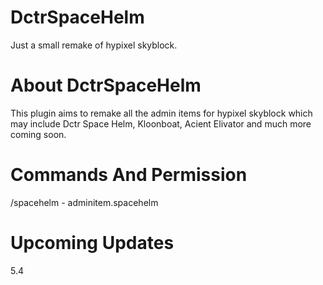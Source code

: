 # DctrSpaceHelm
Just a small remake of hypixel skyblock.

# About DctrSpaceHelm
This plugin aims to remake all the admin items for hypixel skyblock which may include Dctr Space Helm, Kloonboat, Acient Elivator and much more coming soon.

# Commands And Permission
/spacehelm <player> - adminitem.spacehelm

# Upcoming Updates
5.4 
